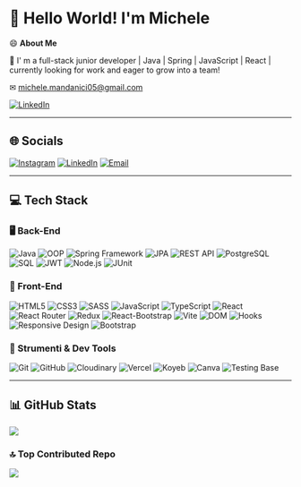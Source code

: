 # 👋 Hello World! I'm Michele

😄 **About Me**  

🌱 I' m a full-stack junior developer | Java | Spring | JavaScript | React | currently looking for work and eager to grow into a team!

✉ michele.mandanici05@gmail.com  

[![LinkedIn](https://img.shields.io/badge/LinkedIn-%230077B5.svg?logo=linkedin&logoColor=white)](https://www.linkedin.com/in/michele-mandanici/)

---

## 🌐 Socials
[![Instagram](https://img.shields.io/badge/Instagram-%23E4405F.svg?logo=Instagram&logoColor=white)](https://instagram.com/michele_mandanici) 
[![LinkedIn](https://img.shields.io/badge/LinkedIn-%230077B5.svg?logo=linkedin&logoColor=white)](https://www.linkedin.com/in/michele-mandanici/) 
[![Email](https://img.shields.io/badge/Email-D14836?logo=gmail&logoColor=white)](mailto:michele.mandanici05@gmail.com) 

---

## 💻 Tech Stack

### 🖥 Back-End
![Java](https://img.shields.io/badge/java-%23ED8B00.svg?style=for-the-badge&logo=openjdk&logoColor=white)
![OOP](https://img.shields.io/badge/OOP-%23000000.svg?style=for-the-badge&logo=java&logoColor=white)
![Spring Framework](https://img.shields.io/badge/spring-%236DB33F.svg?style=for-the-badge&logo=spring&logoColor=white)
![JPA](https://img.shields.io/badge/JPA-%23F7C7A2.svg?style=for-the-badge&logo=spring&logoColor=black)
![REST API](https://img.shields.io/badge/REST%20API-%23FF6F61.svg?style=for-the-badge&logo=api&logoColor=white)
![PostgreSQL](https://img.shields.io/badge/postgres-%23316192.svg?style=for-the-badge&logo=postgresql&logoColor=white)
![SQL](https://img.shields.io/badge/SQL-%230E4C92.svg?style=for-the-badge&logo=postgresql&logoColor=white)
![JWT](https://img.shields.io/badge/JWT-black?style=for-the-badge&logo=JSON%20web%20tokens)
![Node.js](https://img.shields.io/badge/node.js-6DA55F?style=for-the-badge&logo=node.js&logoColor=white)
![JUnit](https://img.shields.io/badge/JUnit-%23E4A010.svg?style=for-the-badge&logo=junit&logoColor=white)

### 🎨 Front-End
![HTML5](https://img.shields.io/badge/html5-%23E34F26.svg?style=for-the-badge&logo=html5&logoColor=white)
![CSS3](https://img.shields.io/badge/css3-%231572B6.svg?style=for-the-badge&logo=css3&logoColor=white)
![SASS](https://img.shields.io/badge/SASS-hotpink.svg?style=for-the-badge&logo=SASS&logoColor=white)
![JavaScript](https://img.shields.io/badge/javascript-%23323330.svg?style=for-the-badge&logo=javascript&logoColor=%23F7DF1E)
![TypeScript](https://img.shields.io/badge/typescript-%23007ACC.svg?style=for-the-badge&logo=typescript&logoColor=white)
![React](https://img.shields.io/badge/react-%2320232a.svg?style=for-the-badge&logo=react&logoColor=%2361DAFB)
![React Router](https://img.shields.io/badge/React_Router-CA4245?style=for-the-badge&logo=react-router&logoColor=white)
![Redux](https://img.shields.io/badge/redux-%23593d88.svg?style=for-the-badge&logo=redux&logoColor=white)
![React-Bootstrap](https://img.shields.io/badge/react--bootstrap-%238511FA.svg?style=for-the-badge&logo=bootstrap&logoColor=white)
![Vite](https://img.shields.io/badge/vite-%23646CFF.svg?style=for-the-badge&logo=vite&logoColor=white)
![DOM](https://img.shields.io/badge/DOM-%23000?style=for-the-badge&logo=html5&logoColor=white)
![Hooks](https://img.shields.io/badge/Hooks-%23FF6347.svg?style=for-the-badge&logo=react&logoColor=white)
![Responsive Design](https://img.shields.io/badge/Responsive_Design-%232C9C6A.svg?style=for-the-badge&logo=css3&logoColor=white)
![Bootstrap](https://img.shields.io/badge/bootstrap-%238511FA.svg?style=for-the-badge&logo=bootstrap&logoColor=white)

### 🧰 Strumenti & Dev Tools
![Git](https://img.shields.io/badge/git-%23F05033.svg?style=for-the-badge&logo=git&logoColor=white)
![GitHub](https://img.shields.io/badge/github-%23121011.svg?style=for-the-badge&logo=github&logoColor=white)
![Cloudinary](https://img.shields.io/badge/cloudinary-%23F4F4F4.svg?style=for-the-badge&logo=cloudinary&logoColor=blue)
![Vercel](https://img.shields.io/badge/vercel-%23000000.svg?style=for-the-badge&logo=vercel&logoColor=white)
![Koyeb](https://img.shields.io/badge/koyeb-27272A.svg?style=for-the-badge&logo=koyeb&logoColor=white)
![Canva](https://img.shields.io/badge/Canva-%2300C4CC.svg?style=for-the-badge&logo=Canva&logoColor=white)
![Testing Base](https://img.shields.io/badge/testing-%23FFD700.svg?style=for-the-badge&logo=tests&logoColor=white)

---

## 📊 GitHub Stats
![](https://github-readme-stats.vercel.app/api/top-langs/?username=Mich3le05&theme=tokyonight&hide_border=false&include_all_commits=true&count_private=true&layout=compact)

### 🔝 Top Contributed Repo
![](https://github-contributor-stats.vercel.app/api?username=Mich3le05&limit=5&theme=tokyonight&combine_all_yearly_contributions=true) 

